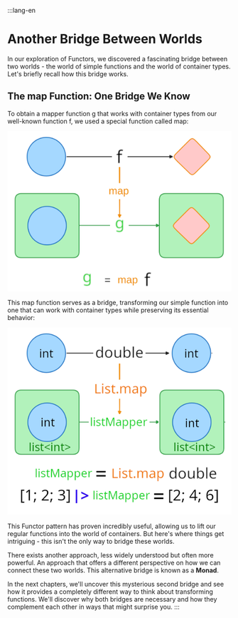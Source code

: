 :::lang-en
# Another Bridge Between Worlds

In our exploration of Functors, we discovered a fascinating bridge between two worlds - the world of simple functions and the world of container types. Let's briefly recall how this bridge works.

## The map Function: One Bridge We Know

To obtain a mapper function g that works with container types from our well-known function f, we used a special function called map:

![image](https://raw.githubusercontent.com/ken-okabe/web-images5/main/img_1745662189198.png)

This map function serves as a bridge, transforming our simple function into one that can work with container types while preserving its essential behavior:

![image](https://raw.githubusercontent.com/ken-okabe/web-images5/main/img_1745674924332.png)

This Functor pattern has proven incredibly useful, allowing us to lift our regular functions into the world of containers. But here's where things get intriguing - this isn't the only way to bridge these worlds.

There exists another approach, less widely understood but often more powerful. An approach that offers a different perspective on how we can connect these two worlds. This alternative bridge is known as a **Monad**.

In the next chapters, we'll uncover this mysterious second bridge and see how it provides a completely different way to think about transforming functions. We'll discover why both bridges are necessary and how they complement each other in ways that might surprise you.
:::